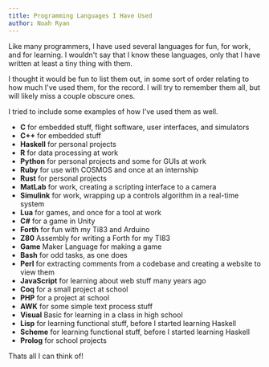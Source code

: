 ```yaml
---
title: Programming Languages I Have Used
author: Noah Ryan
---
```

Like many programmers, I have used several languages for fun, for work, and for learning.
I wouldn't say that I know these languages, only that I have written at least a tiny thing
with them. 


I thought it would be fun to list them out, in some sort of order relating to how much I've used
them, for the record. I will try to remember them all, but will likely miss a couple obscure ones.


I tried to include some examples of how I've used them as well.


* **C** for embedded stuff, flight software, user interfaces, and simulators
* **C++** for embedded stuff
* **Haskell** for personal projects
* **R** for data processing at work
* **Python** for personal projects and some for GUIs at work
* **Ruby** for use with COSMOS and once at an internship
* **Rust** for personal projects
* **MatLab** for work, creating a scripting interface to a camera
* **Simulink** for work, wrapping up a controls algorithm in a real-time system
* **Lua** for games, and once for a tool at work
* **C#** for a game in Unity
* **Forth** for fun with my Ti83 and Arduino
* **Z80** Assembly for writing a Forth for my TI83
* **Game** Maker Language for making a game
* **Bash** for odd tasks, as one does
* **Perl** for extracting comments from a codebase and creating a website to view them
* **JavaScript** for learning about web stuff many years ago
* **Coq** for a small project at school
* **PHP** for a project at school
* **AWK** for some simple text process stuff
* **Visual** Basic for learning in a class in high school
* **Lisp** for learning functional stuff, before I started learning Haskell
* **Scheme** for learning functional stuff, before I started learning Haskell
* **Prolog** for school projects


Thats all I can think of!

